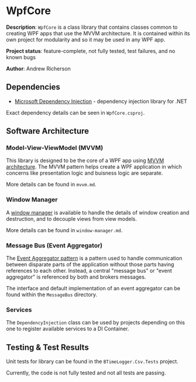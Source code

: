 # WpfCore

**Description**: `WpfCore` is a class library that contains classes common to creating WPF apps that use the MVVM architecture. It is contained within its own project for modularity and so it may be used in any WPF app.

**Project status**: feature-complete, not fully tested, test failures, and no known bugs

**Author**: Andrew Richerson

## Dependencies

-   [Microsoft Dependency Injection](https://www.nuget.org/packages/Microsoft.Extensions.DependencyInjection) - dependency injection library for .NET

Exact dependency details can be seen in `WpfCore.csproj`.

## Software Architecture

### Model-View-ViewModel (MVVM)

This library is designed to be the core of a WPF app using [MVVM architecture](https://docs.microsoft.com/en-us/archive/msdn-magazine/2009/february/patterns-wpf-apps-with-the-model-view-viewmodel-design-pattern). The MVVM pattern helps create a WPF application in which concerns like presentation logic and buisness logic are separate.

More details can be found in `mvvm.md`.

### Window Manager

A [window manager](http://nichesoftware.co.nz/2015/08/23/wpf-window-manager.html) is available to handle the details of window creation and destruction, and to decouple views
from view models.

More details can be found in `window-manager.md`.

### Message Bus (Event Aggregator)

The [Event Aggregator pattern](http://www.nichesoftware.co.nz/2015/08/16/wpf-event-aggregates.html) is a pattern used to handle communication between disparate parts of the application without those parts having references to each other. Instead, a
central "message bus" or "event aggregator" is referenced by both and brokers messages.

The interface and default implementation of an event aggregator can be found within the `MessageBus` directory.

### Services

The `DependencyInjection` class can be used by projects depending on this one to register available services to a DI Container.

## Testing & Test Results

Unit tests for library can be found in the `BTimeLogger.Csv.Tests` project.

Currently, the code is not fully tested and not all tests are passing.
